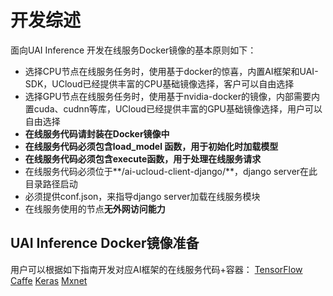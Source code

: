 

# 开发综述
面向UAI Inference 开发在线服务Docker镜像的基本原则如下： 

  - 选择CPU节点在线服务任务时，使用基于docker的惊喜，内置AI框架和UAI-SDK，UCloud已经提供丰富的CPU基础镜像选择，客户可以自由选择
  - 选择GPU节点在线服务任务时，使用基于nvidia-docker的镜像，内部需要内置cuda、cudnn等库，UCloud已经提供丰富的GPU基础镜像选择，用户可以自由选择
  - **在线服务代码请封装在Docker镜像中**
  - **在线服务代码必须包含load_model 函数，用于初始化时加载模型**
  - **在线服务代码必须包含execute函数，用于处理在线服务请求**
  - 在线服务代码必须位于**/ai-ucloud-client-django/**，django server在此目录路径启动
  - 必须提供conf.json，来指导django server加载在线服务模块
  - 在线服务使用的节点**无外网访问能力**

## UAI Inference Docker镜像准备
用户可以根据如下指南开发对应AI框架的在线服务代码+容器：
[TensorFlow](/uai-inference/guide/tensorflow) 
[Caffe](/uai-inference/guide/caffe) 
[Keras](/uai-inference/guide/keras) 
[Mxnet](/uai-inference/guide/mxnet)

